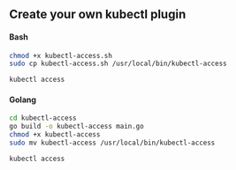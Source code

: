 ## Create your own kubectl plugin

#### Bash

```sh
chmod +x kubectl-access.sh
sudo cp kubectl-access.sh /usr/local/bin/kubectl-access
```

```sh
kubectl access
```

#### Golang

```sh
cd kubectl-access
go build -o kubectl-access main.go
chmod +x kubectl-access
sudo mv kubectl-access /usr/local/bin/kubectl-access
```

```sh
kubectl access
```